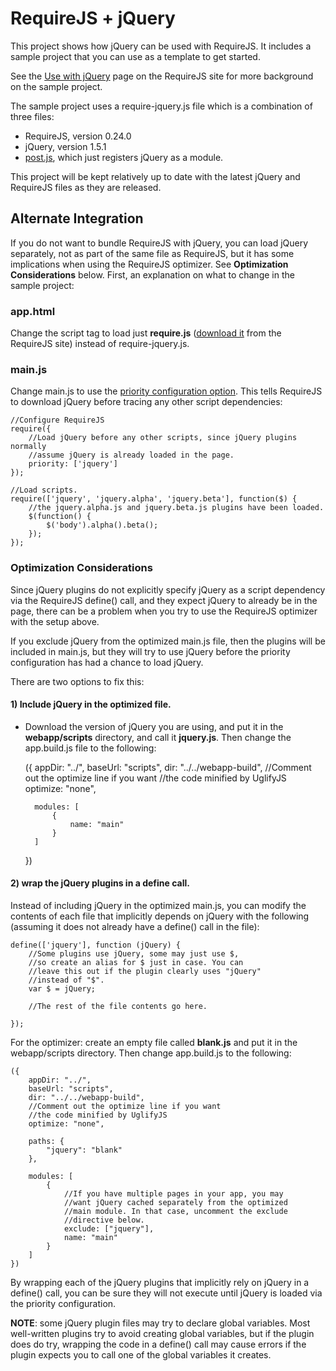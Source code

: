 # RequireJS + jQuery

This project shows how jQuery can be used with RequireJS. It includes a sample project that you can use as a template to get started.

See the [Use with jQuery](http://requirejs.org/docs/jquery.html) page on the RequireJS site for more background on the sample project.

The sample project uses a require-jquery.js file which is a combination of three files:

* RequireJS, version 0.24.0
* jQuery, version 1.5.1
* [post.js](tree/master/parts/post.js), which just registers jQuery as a module.

This project will be kept relatively up to date with the latest jQuery and RequireJS files as they are released.

## Alternate Integration

If you do not want to bundle RequireJS with jQuery, you can load jQuery separately, not as part of the same file as RequireJS, but it has some implications when using the RequireJS optimizer. See **Optimization Considerations** below. First, an explanation on what to change in the sample project:

### app.html

Change the script tag to load just **require.js** ([download it](http://requirejs.org/docs/download.html#requirejs) from the RequireJS site) instead of require-jquery.js.

### main.js

Change main.js to use the [priority configuration option](http://requirejs.org/docs/api.html#config). This tells RequireJS to download jQuery before tracing any other script dependencies:

    //Configure RequireJS
    require({
        //Load jQuery before any other scripts, since jQuery plugins normally
        //assume jQuery is already loaded in the page.
        priority: ['jquery']
    });

    //Load scripts.
    require(['jquery', 'jquery.alpha', 'jquery.beta'], function($) {
        //the jquery.alpha.js and jquery.beta.js plugins have been loaded.
        $(function() {
            $('body').alpha().beta();
        });
    });


### Optimization Considerations

Since jQuery plugins do not explicitly specify jQuery as a script dependency via the RequireJS define() call, and they expect jQuery to already be in the page, there can be a problem when you try to use the RequireJS optimizer with the setup above.

If you exclude jQuery from the optimized main.js file, then the plugins will be included in main.js, but they will try to use jQuery before the priority configuration has had a chance to load jQuery.

There are two options to fix this:

#### 1) Include jQuery in the optimized file.

* Download the version of jQuery you are using, and put it in the **webapp/scripts** directory, and call it **jquery.js**. Then change the app.build.js file to the following:

    ({
        appDir: "../",
        baseUrl: "scripts",
        dir: "../../webapp-build",
        //Comment out the optimize line if you want
        //the code minified by UglifyJS
        optimize: "none",

        modules: [
            {
                name: "main"
            }
        ]
    })

#### 2) wrap the jQuery plugins in a define call.

Instead of including jQuery in the optimized main.js, you can modify the contents of each file that implicitly depends on jQuery with the following (assuming it does not already have a define() call in the file):

    define(['jquery'], function (jQuery) {
        //Some plugins use jQuery, some may just use $,
        //so create an alias for $ just in case. You can
        //leave this out if the plugin clearly uses "jQuery"
        //instead of "$".
        var $ = jQuery;

        //The rest of the file contents go here.

    });

For the optimizer: create an empty file called **blank.js** and put it in the webapp/scripts directory. Then change app.build.js to the following:

    ({
        appDir: "../",
        baseUrl: "scripts",
        dir: "../../webapp-build",
        //Comment out the optimize line if you want
        //the code minified by UglifyJS
        optimize: "none",

        paths: {
            "jquery": "blank"
        },

        modules: [
            {
                //If you have multiple pages in your app, you may
                //want jQuery cached separately from the optimized
                //main module. In that case, uncomment the exclude
                //directive below.
                exclude: ["jquery"],
                name: "main"
            }
        ]
    })

By wrapping each of the jQuery plugins that implicitly rely on jQuery in a define() call, you can be sure they will not execute until jQuery is loaded via the priority configuration.

**NOTE**: some jQuery plugin files may try to declare global variables. Most well-written plugins try to avoid creating global variables, but if the plugin does do try, wrapping the code in a define() call may cause errors if the plugin expects you to call one of the global variables it creates.

